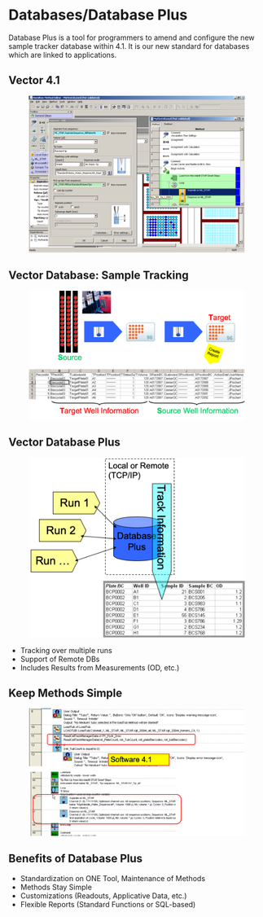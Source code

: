 # Databases/Database Plus

Database Plus is a tool for programmers to amend and configure the new sample tracker database within 4.1. It is our new standard for databases which are linked to applications.

## Vector 4.1

<figure><img src="../../../.gitbook/assets/image (69) (1) (1) (1).png" alt="" width="563"><figcaption></figcaption></figure>

## Vector Database: Sample Tracking



<figure><img src="../../../.gitbook/assets/image (2) (1) (1) (1) (1) (1) (1) (1) (1) (1) (1) (1) (1) (1) (1) (1) (1) (1) (1).png" alt=""><figcaption></figcaption></figure>

## Vector Database Plus

<figure><img src="../../../.gitbook/assets/image (3) (1) (1) (1) (1) (1) (1) (1) (1) (1) (1) (1) (1) (1) (1) (1) (1).png" alt=""><figcaption></figcaption></figure>

* Tracking over multiple runs&#x20;
* Support of Remote DBs&#x20;
* Includes Results from Measurements (OD, etc.)

## Keep Methods Simple

<figure><img src="../../../.gitbook/assets/image (4) (1) (1) (1) (1) (1) (1) (1) (1) (1) (1) (1) (1) (1) (1) (1).png" alt=""><figcaption></figcaption></figure>

## Benefits of Database Plus

* Standardization on ONE Tool, Maintenance of Methods&#x20;
* Methods Stay Simple&#x20;
* Customizations (Readouts, Applicative Data, etc.)&#x20;
* Flexible Reports (Standard Functions or SQL-based)
